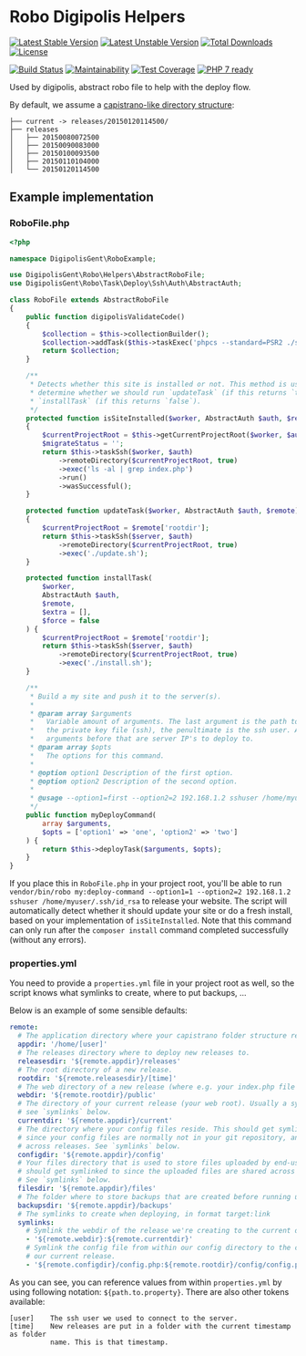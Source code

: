 # Robo Digipolis Helpers

[![Latest Stable Version](https://poser.pugx.org/digipolisgent/robo-digipolis-helpers/v/stable)](https://packagist.org/packages/digipolisgent/robo-digipolis-helpers)
[![Latest Unstable Version](https://poser.pugx.org/digipolisgent/robo-digipolis-helpers/v/unstable)](https://packagist.org/packages/digipolisgent/robo-digipolis-helpers)
[![Total Downloads](https://poser.pugx.org/digipolisgent/robo-digipolis-helpers/downloads)](https://packagist.org/packages/digipolisgent/robo-digipolis-helpers)
[![License](https://poser.pugx.org/digipolisgent/robo-digipolis-helpers/license)](https://packagist.org/packages/digipolisgent/robo-digipolis-helpers)

[![Build Status](https://travis-ci.org/digipolisgent/robo-digipolis-helpers.svg?branch=develop)](https://travis-ci.org/digipolisgent/robo-digipolis-helpers)
[![Maintainability](https://api.codeclimate.com/v1/badges/1c4c5693cb7945f5e5e9/maintainability)](https://codeclimate.com/github/digipolisgent/robo-digipolis-helpers/maintainability)
[![Test Coverage](https://api.codeclimate.com/v1/badges/1c4c5693cb7945f5e5e9/test_coverage)](https://codeclimate.com/github/digipolisgent/robo-digipolis-helpers/test_coverage)
[![PHP 7 ready](https://php7ready.timesplinter.ch/digipolisgent/robo-digipolis-helpers/develop/badge.svg)](https://travis-ci.org/digipolisgent/robo-digipolis-helpers)


Used by digipolis, abstract robo file to help with the deploy flow.


By default, we assume a [capistrano-like directory structure](http://capistranorb.com/documentation/getting-started/structure/):
```
├── current -> releases/20150120114500/
├── releases
│   ├── 20150080072500
│   ├── 20150090083000
│   ├── 20150100093500
│   ├── 20150110104000
│   └── 20150120114500
```

## Example implementation

### RoboFile.php

```php
<?php

namespace DigipolisGent\RoboExample;

use DigipolisGent\Robo\Helpers\AbstractRoboFile;
use DigipolisGent\Robo\Task\Deploy\Ssh\Auth\AbstractAuth;

class RoboFile extends AbstractRoboFile
{
    public function digipolisValidateCode()
    {
        $collection = $this->collectionBuilder();
        $collection->addTask($this->taskExec('phpcs --standard=PSR2 ./src'));
        return $collection;
    }

    /**
     * Detects whether this site is installed or not. This method is used to
     * determine whether we should run `updateTask` (if this returns `true`) or
     * `installTask` (if this returns `false`).
     */
    protected function isSiteInstalled($worker, AbstractAuth $auth, $remote)
    {
        $currentProjectRoot = $this->getCurrentProjectRoot($worker, $auth, $remote);
        $migrateStatus = '';
        return $this->taskSsh($worker, $auth)
            ->remoteDirectory($currentProjectRoot, true)
            ->exec('ls -al | grep index.php')
            ->run()
            ->wasSuccessful();
    }

    protected function updateTask($worker, AbstractAuth $auth, $remote)
    {
        $currentProjectRoot = $remote['rootdir'];
        return $this->taskSsh($server, $auth)
            ->remoteDirectory($currentProjectRoot, true)
            ->exec('./update.sh');
    }

    protected function installTask(
        $worker,
        AbstractAuth $auth,
        $remote,
        $extra = [],
        $force = false
    ) {
        $currentProjectRoot = $remote['rootdir'];
        return $this->taskSsh($server, $auth)
            ->remoteDirectory($currentProjectRoot, true)
            ->exec('./install.sh');
    }

    /**
     * Build a my site and push it to the server(s).
     *
     * @param array $arguments
     *   Variable amount of arguments. The last argument is the path to the
     *   the private key file (ssh), the penultimate is the ssh user. All
     *   arguments before that are server IP's to deploy to.
     * @param array $opts
     *   The options for this command.
     *
     * @option option1 Description of the first option.
     * @option option2 Description of the second option.
     *
     * @usage --option1=first --option2=2 192.168.1.2 sshuser /home/myuser/.ssh/id_rsa
     */
    public function myDeployCommand(
        array $arguments,
        $opts = ['option1' => 'one', 'option2' => 'two']
    ) {
        return $this->deployTask($arguments, $opts);
    }
}
```

If you place this in `RoboFile.php` in your project root, you'll be able to run
`vendor/bin/robo my:deploy-command --option1=1 --option2=2 192.168.1.2 sshuser /home/myuser/.ssh/id_rsa`
to release your website. The script will automatically detect whether it should
update your site or do a fresh install, based on your implementation of
`isSiteInstalled`. Note that this command can only run after the `composer install`
command completed successfully (without any errors).

### properties.yml

You need to provide a `properties.yml` file in your project root as well, so
the script knows what symlinks to create, where to put backups, ...

Below is an example of some sensible defaults:

```YAML
remote:
  # The application directory where your capistrano folder structure resides.
  appdir: '/home/[user]'
  # The releases directory where to deploy new releases to.
  releasesdir: '${remote.appdir}/releases'
  # The root directory of a new release.
  rootdir: '${remote.releasesdir}/[time]'
  # The web directory of a new release (where e.g. your index.php file resides).
  webdir: '${remote.rootdir}/public'
  # The directory of your current release (your web root). Usually a symlink,
  # see `symlinks` below.
  currentdir: '${remote.appdir}/current'
  # The directory where your config files reside. This should get symlinked to
  # since your config files are normally not in your git repository, and shared
  # across releases. See `symlinks` below.
  configdir: '${remote.appdir}/config'
  # Your files directory that is used to store files uploaded by end-users. This
  # should get symlinked to since the uploaded files are shared across releases.
  # See `symlinks` below.
  filesdir: '${remote.appdir}/files'
  # The folder where to store backups that are created before running updates.
  backupsdir: '${remote.appdir}/backups'
  # The symlinks to create when deploying, in format target:link
  symlinks:
    # Symlink the webdir of the release we're creating to the current directory.
    - '${remote.webdir}:${remote.currentdir}'
    # Symlink the config file from within our config directory to the config of
    # our current release.
    - '${remote.configdir}/config.php:${remote.rootdir}/config/config.php'
```

As you can see, you can reference values from within `properties.yml` by using
following notation: `${path.to.property}`. There are also other tokens
available:

```
[user]    The ssh user we used to connect to the server.
[time]    New releases are put in a folder with the current timestamp as folder
          name. This is that timestamp.
```
